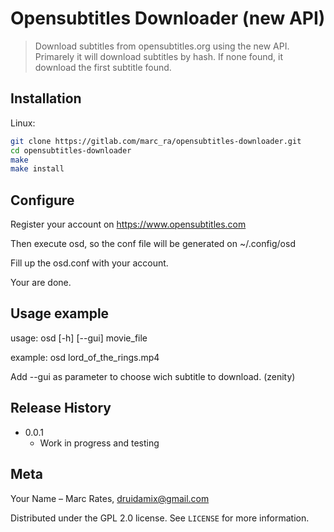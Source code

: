 # Opensubtitles Downloader (new API) 
> Download subtitles from opensubtitles.org using the new API.
> Primarely it will download subtitles by hash. If none found, it download the first subtitle found.

## Installation

Linux:

```sh
git clone https://gitlab.com/marc_ra/opensubtitles-downloader.git
cd opensubtitles-downloader
make
make install
```
## Configure
Register your account on https://www.opensubtitles.com

Then execute osd, so the conf file will be generated on ~/.config/osd

Fill up the osd.conf with your account.

Your are done.

## Usage example

usage: osd [-h] [--gui] movie_file

example: osd lord_of_the_rings.mp4

Add --gui as parameter to choose wich subtitle to download. (zenity)

## Release History

* 0.0.1
    * Work in progress and testing

## Meta

Your Name – Marc Rates, druidamix@gmail.com

Distributed under the GPL 2.0 license. See ``LICENSE`` for more information.


